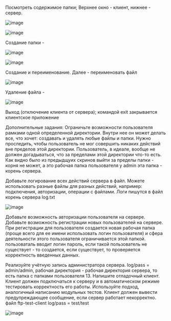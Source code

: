 Посмотреть содержимое папки; Верхнее окно - клиент, нижнее - сервер.

![image](https://user-images.githubusercontent.com/72302486/146651107-a5189f77-4c82-432b-ad54-68a5cc4ed51a.png)

![image](https://user-images.githubusercontent.com/72302486/146651181-4b0ff5df-5e8d-4100-a087-a018ee04e0f4.png)

Создание папки - 

![image](https://user-images.githubusercontent.com/72302486/146651191-d90acaad-1176-47c0-af37-3d9c148dbdd7.png)

![image](https://user-images.githubusercontent.com/72302486/146651195-aca71c87-9b35-4e6e-9f84-f1af005dfc27.png)

Создание и переименование. Далее - переименовать файл

![image](https://user-images.githubusercontent.com/72302486/146652046-456fddc1-63b0-4c42-83fc-5d1f7a277c6c.png)

Удаление файла - 

![image](https://user-images.githubusercontent.com/72302486/146652057-f0bcdb29-e253-4b1b-9942-21d6808fea3b.png)

Выход (отключение клиента от сервера); командой exit закрывается клиентское приложение

Дополнительные задания: Ограничьте возможности пользователя рамками одной определенной директории. Внутри нее он может делать все, что хочет: создавать и удалять любые файлы и папки. Нужно проследить, чтобы пользователь не мог совершить никаких действий вне пределов этой директории. Пользователь, в идеале, вообще не должен догадываться, что за пределами этой директории что-то есть. Как видно было из предыдщуих скринов выйти за пределы папки - корня не может, а это рабочая папка пользователя у admin эта папка - корень сервера.

Добавьте логирование всех действий сервера в файл. Можете использовать разные файлы для разных действий, например: подключения, авторизации, операции с файлами. Логи пишутся в файл корень сервера log.txt

![image](https://user-images.githubusercontent.com/72302486/146652477-427cbaac-acff-44bc-9c6d-160964e2f347.png)

Добавьте возможность авторизации пользователя на сервере. Добавьте возможность регистрации новых пользователей на сервере. При регистрации для пользователя создается новая рабочая папка (проще всего для ее имени использовать логин пользователя) и сфера деятельности этого пользователя ограничивается этой папкой. пользоваталь вводит логин пароль, если такой пользователь не существует - то создается, если существует, то проверяется корректность введенных данных.

Реализуйте учётную запись администратора сервера. log/pass = admin/admin, рабочая директория - рабочая директория сервера, то есть папка с папками пользователя 13. Напишите отладочный клиент. Клиент должен подключаться к серверу и в автоматическом режиме тестировать корректность его работы. Используйте подход, аналогичный написанию модульных тестов. Клиент должен вывести предупреждающее сообщение, если сервер работает некорректно. файл ftp-test-client log/pass = test/test

![image](https://user-images.githubusercontent.com/72302486/146652293-1333d48a-0f2e-4284-94eb-be5e41c3f21e.png)
